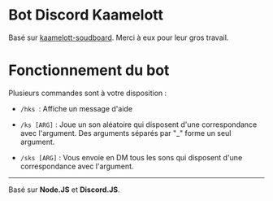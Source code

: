 # Bot Discord Kaamelott

Basé sur [kaamelott-soudboard](https://github.com/2ec0b4/kaamelott-soundboard). Merci à eux pour leur gros travail.

# Fonctionnement du bot

Plusieurs commandes sont à votre disposition :

- `/hks `: Affiche un message d'aide

- `/ks [ARG]` : Joue un son aléatoire qui disposent d'une correspondance avec l'argument. Des arguments séparés par "_" forme un seul argument.

- `/sks [ARG]` : Vous envoie en DM tous les sons qui disposent d'une correspondance avec l'argument.

----

Basé sur **Node.JS** et **Discord.JS**.
